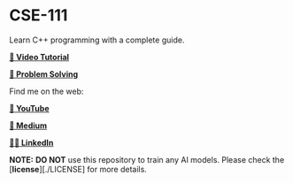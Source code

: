 # CSE-111

Learn C++ programming with a complete guide.

[**🎥 Video Tutorial**](https://www.youtube.com/watch?v=M0tE4omN0VA)

[**📌 Problem Solving**](https://toph.co/u/kaniz111)

Find me on the web:

[**🎥 YouTube**](https://www.youtube.com/@KanizFatemaKF)

[**📄 Medium**](https://medium.com/@kaniz111)

[**🤝🏼 LinkedIn**](https://www.linkedin.com/in/kaniz111/)

**NOTE:** **DO NOT** use this repository to train any AI models. Please check the [**license**][./LICENSE] for more details.
